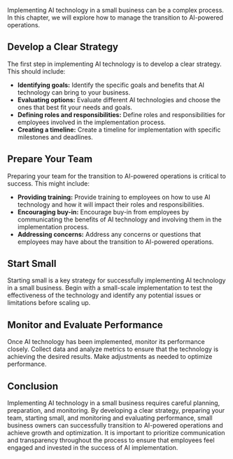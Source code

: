 
Implementing AI technology in a small business can be a complex process. In this chapter, we will explore how to manage the transition to AI-powered operations.

Develop a Clear Strategy
------------------------

The first step in implementing AI technology is to develop a clear strategy. This should include:

* **Identifying goals:** Identify the specific goals and benefits that AI technology can bring to your business.
* **Evaluating options:** Evaluate different AI technologies and choose the ones that best fit your needs and goals.
* **Defining roles and responsibilities:** Define roles and responsibilities for employees involved in the implementation process.
* **Creating a timeline:** Create a timeline for implementation with specific milestones and deadlines.

Prepare Your Team
-----------------

Preparing your team for the transition to AI-powered operations is critical to success. This might include:

* **Providing training:** Provide training to employees on how to use AI technology and how it will impact their roles and responsibilities.
* **Encouraging buy-in:** Encourage buy-in from employees by communicating the benefits of AI technology and involving them in the implementation process.
* **Addressing concerns:** Address any concerns or questions that employees may have about the transition to AI-powered operations.

Start Small
-----------

Starting small is a key strategy for successfully implementing AI technology in a small business. Begin with a small-scale implementation to test the effectiveness of the technology and identify any potential issues or limitations before scaling up.

Monitor and Evaluate Performance
--------------------------------

Once AI technology has been implemented, monitor its performance closely. Collect data and analyze metrics to ensure that the technology is achieving the desired results. Make adjustments as needed to optimize performance.

Conclusion
----------

Implementing AI technology in a small business requires careful planning, preparation, and monitoring. By developing a clear strategy, preparing your team, starting small, and monitoring and evaluating performance, small business owners can successfully transition to AI-powered operations and achieve growth and optimization. It is important to prioritize communication and transparency throughout the process to ensure that employees feel engaged and invested in the success of AI implementation.
